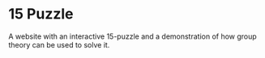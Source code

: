 # 15 Puzzle

A website with an interactive 15-puzzle and a demonstration of how group theory can be used to solve it.
